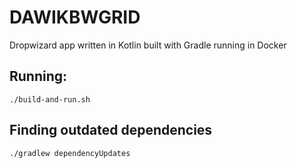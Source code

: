 # DAWIKBWGRID
Dropwizard app written in Kotlin built with Gradle running in Docker

## Running:
    ./build-and-run.sh

## Finding outdated dependencies
    ./gradlew dependencyUpdates
